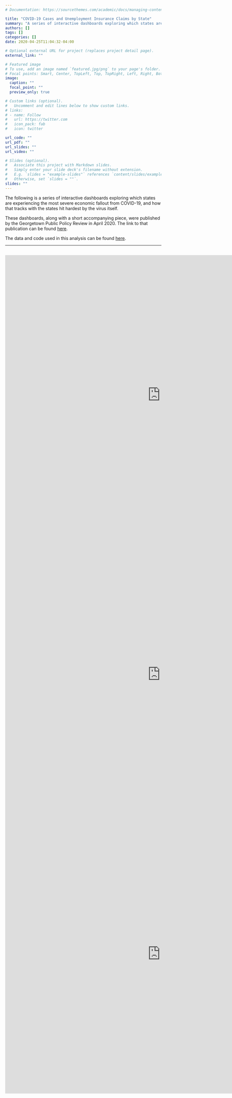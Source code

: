 ```yaml
---
# Documentation: https://sourcethemes.com/academic/docs/managing-content/

title: "COVID-19 Cases and Unemployment Insurance Claims by State"
summary: "A series of interactive dashboards exploring which states are experiencing the most severe economic fallout from COVID-19, and how that tracks with the states hit hardest by the virus itself."
authors: []
tags: []
categories: []
date: 2020-04-25T11:04:32-04:00

# Optional external URL for project (replaces project detail page).
external_link: ""

# Featured image
# To use, add an image named `featured.jpg/png` to your page's folder.
# Focal points: Smart, Center, TopLeft, Top, TopRight, Left, Right, BottomLeft, Bottom, BottomRight.
image:
  caption: ""
  focal_point: ""
  preview_only: true

# Custom links (optional).
#   Uncomment and edit lines below to show custom links.
# links:
# - name: Follow
#   url: https://twitter.com
#   icon_pack: fab
#   icon: twitter

url_code: ""
url_pdf: ""
url_slides: ""
url_video: ""

# Slides (optional).
#   Associate this project with Markdown slides.
#   Simply enter your slide deck's filename without extension.
#   E.g. `slides = "example-slides"` references `content/slides/example-slides.md`.
#   Otherwise, set `slides = ""`.
slides: ""
---
```

The following is a series of interactive dashboards exploring which states are experiencing the most severe economic fallout from COVID-19, and how that tracks with the states hit hardest by the virus itself.

These dashboards, along with a short accompanying piece, were published by the Georgetown Public Policy Review in April 2020. The link to that publication can be found [here](http://gppreview.com/2020/04/23/covid-19-cases-unemployment-claims-state/).

The data and code used in this analysis can be found [here](https://github.com/andygreen-1/COVID-19_unemployment).
***
<br/>

<iframe seamless frameborder="0" src="https://public.tableau.com/views/COVID_unemployment_15878281066080/Dashboard1?:embed=yes&:display_count=yes&:showVizHome=no" width = '1000' height = '900' scrolling='no' ></iframe>

<br/>

<iframe seamless frameborder="0" src="https://public.tableau.com/views/COVID_unemployment_15878281066080/Dashboard2?:embed=yes&:display_count=yes&:showVizHome=no" width = '1000' height = '900' scrolling='no' ></iframe>

<br/>

<iframe seamless frameborder="0" src="https://public.tableau.com/views/COVID_unemployment_15878281066080/Dashboard3?:embed=yes&:display_count=yes&:showVizHome=no" width = '1000' height = '900' scrolling='no' ></iframe>

<br/>
